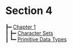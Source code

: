 # Section 4

┣━ [Chapter 1](chapter_1/index.html)  
┃  ┣━ [Character Sets](chapter_1/character_sets.html)  
┃  ┗━ [Primitive Data Types](chapter_1/primitive_data_types.html)